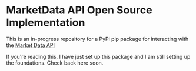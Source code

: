 # MarketData API Open Source Implementation

This is an in-progress repository for a PyPi pip package for interacting with the [Market Data API](https://docs.marketdata.app/api/)

If you're reading this, I have just set up this package and I am still setting up the foundations. Check back here soon. 